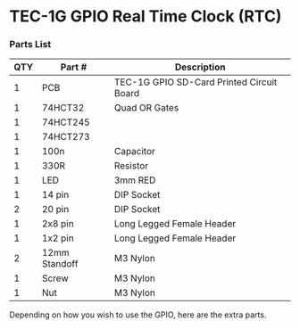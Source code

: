 # TEC-1G GPIO Real Time Clock (RTC)
### Parts List

| QTY | Part # | Description |
|---|---|---|
| 1 | PCB | TEC-1G GPIO SD-Card Printed Circuit Board |
| 1 | 74HCT32 | Quad OR Gates |
| 1 | 74HCT245 |  |
| 1 | 74HCT273 |  |
| 1 | 100n | Capacitor |
| 1 | 330R | Resistor |
| 1 | LED | 3mm RED |
| 1 | 14 pin | DIP Socket |
| 2 | 20 pin | DIP Socket |
| 1 | 2x8 pin | Long Legged Female Header |
| 1 | 1x2 pin | Long Legged Female Header |
| 2 | 12mm Standoff | M3 Nylon |
| 1 | Screw | M3 Nylon |
| 1 | Nut | M3 Nylon |

Depending on how you wish to use the GPIO, here are the extra parts.

